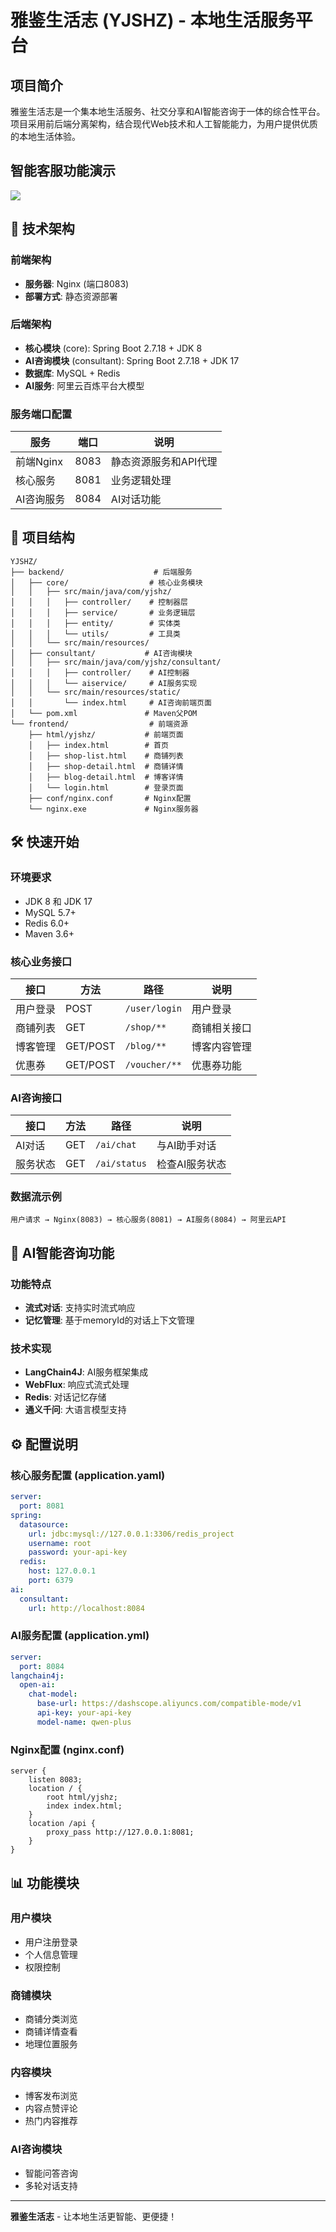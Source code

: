 # 雅鉴生活志 (YJSHZ) - 本地生活服务平台

## 项目简介

雅鉴生活志是一个集本地生活服务、社交分享和AI智能咨询于一体的综合性平台。项目采用前后端分离架构，结合现代Web技术和人工智能能力，为用户提供优质的本地生活体验。

## 智能客服功能演示
<img src="https://github.com/liangchaaaaa/YJSHZ/docs/AiConsultant.gif" />

## 🚀 技术架构

### 前端架构
- **服务器**: Nginx (端口8083)
- **部署方式**: 静态资源部署

### 后端架构
- **核心模块** (core): Spring Boot 2.7.18 + JDK 8
- **AI咨询模块** (consultant): Spring Boot 2.7.18 + JDK 17
- **数据库**: MySQL + Redis
- **AI服务**: 阿里云百炼平台大模型

### 服务端口配置
| 服务 | 端口 | 说明 |
|------|------|------|
| 前端Nginx | 8083 | 静态资源服务和API代理 |
| 核心服务 | 8081 | 业务逻辑处理 |
| AI咨询服务 | 8084 | AI对话功能 |

## 📁 项目结构

```
YJSHZ/
├── backend/                    # 后端服务
│   ├── core/                  # 核心业务模块
│   │   ├── src/main/java/com/yjshz/
│   │   │   ├── controller/    # 控制器层
│   │   │   ├── service/       # 业务逻辑层
│   │   │   ├── entity/        # 实体类
│   │   │   └── utils/         # 工具类
│   │   └── src/main/resources/
│   ├── consultant/           # AI咨询模块
│   │   ├── src/main/java/com/yjshz/consultant/
│   │   │   ├── controller/    # AI控制器
│   │   │   └── aiservice/     # AI服务实现
│   │   └── src/main/resources/static/
│   │       └── index.html     # AI咨询前端页面
│   └── pom.xml               # Maven父POM
└── frontend/                  # 前端资源
    ├── html/yjshz/           # 前端页面
    │   ├── index.html        # 首页
    │   ├── shop-list.html    # 商铺列表
    │   ├── shop-detail.html  # 商铺详情
    │   ├── blog-detail.html  # 博客详情
    │   └── login.html        # 登录页面
    ├── conf/nginx.conf       # Nginx配置
    └── nginx.exe             # Nginx服务器
```

## 🛠️ 快速开始

### 环境要求
- JDK 8 和 JDK 17
- MySQL 5.7+
- Redis 6.0+
- Maven 3.6+

### 核心业务接口
| 接口 | 方法 | 路径 | 说明 |
|------|------|------|------|
| 用户登录 | POST | `/user/login` | 用户登录 |
| 商铺列表 | GET | `/shop/**` | 商铺相关接口 |
| 博客管理 | GET/POST | `/blog/**` | 博客内容管理 |
| 优惠券 | GET/POST | `/voucher/**` | 优惠券功能 |

### AI咨询接口
| 接口 | 方法 | 路径 | 说明 |
|------|------|------|------|
| AI对话 | GET | `/ai/chat` | 与AI助手对话 |
| 服务状态 | GET | `/ai/status` | 检查AI服务状态 |

### 数据流示例
```
用户请求 → Nginx(8083) → 核心服务(8081) → AI服务(8084) → 阿里云API
```

## 🤖 AI智能咨询功能

### 功能特点
- **流式对话**: 支持实时流式响应
- **记忆管理**: 基于memoryId的对话上下文管理

### 技术实现
- **LangChain4J**: AI服务框架集成
- **WebFlux**: 响应式流式处理
- **Redis**: 对话记忆存储
- **通义千问**: 大语言模型支持

## ⚙️ 配置说明

### 核心服务配置 (application.yaml)
```yaml
server:
  port: 8081
spring:
  datasource:
    url: jdbc:mysql://127.0.0.1:3306/redis_project
    username: root
    password: your-api-key
  redis:
    host: 127.0.0.1
    port: 6379
ai:
  consultant:
    url: http://localhost:8084
```

### AI服务配置 (application.yml)
```yaml
server:
  port: 8084
langchain4j:
  open-ai:
    chat-model:
      base-url: https://dashscope.aliyuncs.com/compatible-mode/v1
      api-key: your-api-key
      model-name: qwen-plus
```

### Nginx配置 (nginx.conf)
```nginx
server {
    listen 8083;
    location / {
        root html/yjshz;
        index index.html;
    }
    location /api {
        proxy_pass http://127.0.0.1:8081;
    }
}
```

## 📊 功能模块

### 用户模块
- 用户注册登录
- 个人信息管理
- 权限控制

### 商铺模块
- 商铺分类浏览
- 商铺详情查看
- 地理位置服务

### 内容模块
- 博客发布浏览
- 内容点赞评论
- 热门内容推荐

### AI咨询模块
- 智能问答咨询
- 多轮对话支持
---

**雅鉴生活志** - 让本地生活更智能、更便捷！